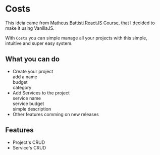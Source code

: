 # Costs

This ideia came from [Matheus Battisti ReactJS Course](https://github.com/matheusbattisti/curso_react), that I decided to make it using VanillaJS.

With `Costs` you can simple manage all your projects with this simple, intuitive and super easy system.

## What you can do

- Create your project <br>
    add a name <br>
    budget <br>
    category <br>
- Add Services to the project <br>
    service name <br>
    service budget <br>
    simple description <br>
- Other features comming on new releases 

## Features

- Project's CRUD
- Service's CRUD
